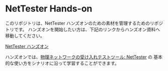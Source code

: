 # NetTester Hands-on

このリポジトリは、NetTester ハンズオンのための素材を管理するためのリポジトリです。
ハンズオンを開始したい方は、下記のリンクからハンズオン資料へ移動してください。

[NetTester ハンズオン](https://github.com/net-tester/hands-on/wiki)

ハンズオンでは、[物理ネットワークの受け入れテストツール: NetTester](https://github.com/net-tester/net-tester) の
基本的な使い方をシナリオに沿って学習することができます。

